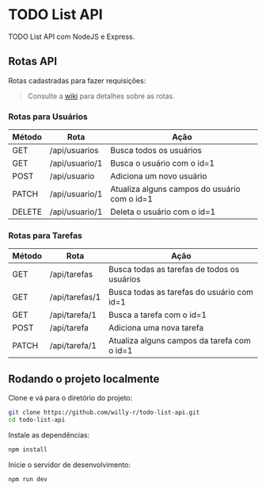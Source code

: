 # TODO List API

TODO List API com NodeJS e Express.


## Rotas API

Rotas cadastradas para fazer requisições:

> Consulte a [wiki](#todo) para detalhes sobre as rotas.

### Rotas para Usuários

| Método | Rota | Ação |
| ------ | ---- | ---- |
| GET | /api/usuarios | Busca todos os usuários |
| GET | /api/usuario/1 | Busca o usuário com o id=1 |
| POST | /api/usuario | Adiciona um novo usuário |
| PATCH | /api/usuario/1 | Atualiza alguns campos do usuário com o id=1 |
| DELETE | /api/usuario/1 | Deleta o usuário com o id=1 |

### Rotas para Tarefas

| Método | Rota | Ação |
| ------ | ---- | ---- |
| GET | /api/tarefas | Busca todas as tarefas de todos os usuários |
| GET | /api/tarefas/1 | Busca todas as tarefas do usuário com id=1 |
| GET | /api/tarefa/1 | Busca a tarefa com o id=1 |
| POST | /api/tarefa | Adiciona uma nova tarefa |
| PATCH | /api/tarefa/1 | Atualiza alguns campos da tarefa com o id=1 |


## Rodando o projeto localmente

Clone e vá para o diretório do projeto:

```bash
git clone https://github.com/willy-r/todo-list-api.git
cd todo-list-api
```

Instale as dependências:

```bash
npm install
```

Inicie o servidor de desenvolvimento:

```bash
npm run dev
```
